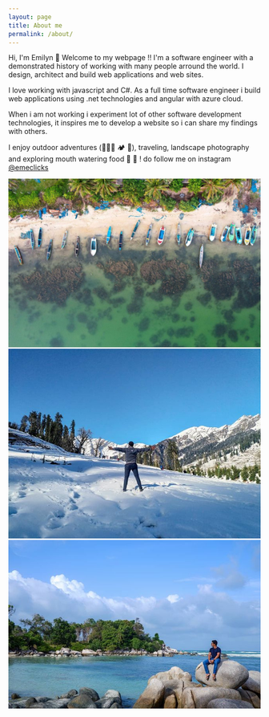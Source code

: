 ```yaml
---
layout: page
title: About me
permalink: /about/
---
```


Hi, I'm Emilyn 👋  Welcome to my webpage !!
I'm a software engineer with a demonstrated history of working with many people arround the world.
I design, architect and build web applications and web sites.

I love working with javascript and C#. As a full time software engineer i build web applications using .net technologies and angular with azure cloud.

When i am not working i experiment lot of other software development technologies, it inspires me to develop a website so i can share my findings with others.

I enjoy outdoor adventures (🚵🏻‍♂️ 🏕 🏸), traveling, landscape photography and exploring mouth watering food 🍣 🥯 !
do follow me on instagram 
<a class="social__link" href="https://www.instagram.com/emeclicks/" target="_blank" rel="noopener" aria-label=" link">
<i class="ion ion-logo-instagram"></i> @emeclicks</a>

<div class="gallery-box">
  <div class="gallery">
    <img src="/images/109.jpg">
    <img src="/images/110.jpg">
    <img src="/images/111.jpg">
  </div>
</div>